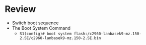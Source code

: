 # Review
* Switch boot sequence
* The Boot System Command
  * `S1(config)# boot system flash:/c2960-lanbasek9-mz.150-2.SE/c2960-lanbasek9-mz.150-2.SE.bin`
